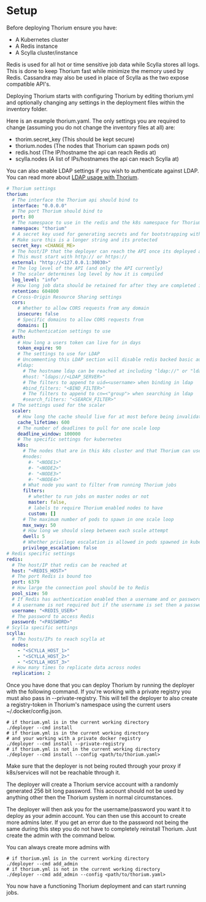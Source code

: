 # Setup

Before deploying Thorium ensure you have:
- A Kubernetes cluster
- A Redis instance
- A Scylla cluster/instance

Redis is used for all hot or time sensitive job data while Scylla stores all logs.
This is done to keep Thorium fast while minimize the memory used by Redis. Cassandra
may also be used in place of Scylla as the two expose compatible API's.

Deploying Thorium starts with configuring Thorium by editing thorium.yml and optionally
changing any settings in the deployment files within the inventory folder.

Here is an example thorium.yaml. The only settings you are required to change (assuming
you do not change the inventory files at all) are:

- thorim.secret_key (This should be kept secure)
- thorium.nodes (The nodes that Thorium can spawn pods on)
- redis.host (The IP/hostname the api can reach Redis at)
- scylla.nodes (A list of IPs/hostnames the api can reach Scylla at)

You can also enable LDAP settings if you wish to authenticate against LDAP. You can read
more about [LDAP usage with Thorium](../concepts/groups/groups.md).

```yaml
# Thorium settings
thorium:
  # The interface the Thorium api should bind to
  interface: "0.0.0.0"
  # The port Thorium should bind to
  port: 80
  # The namespace to use in the redis and the k8s namespace for Thorium system pods
  namespace: "thorium"
  # A secret key used for generating secrets and for bootstrapping with the deployer
  # Make sure this is a longer string and its protected
  secret_key: <CHANGE_ME>
  # The host/IP that the deployer can reach the API once its deployed at
  # This must start with http:// or https://
  external: "http://<127.0.0.1:30030>"
  # The log level of the API (and only the API currently)
  # The scaler determines log level by how it is compiled
  log_level: "info"
  # How long job data should be retained for after they are completed in seconds
  retention: 604800
  # Cross-Origin Resource Sharing settings
  cors:
    # Whether to allow CORS requests from any domain
    insecure: false
    # Specific domains to allow CORS requests from
    domains: []
  # The Authentication settings to use
  auth:
    # How long a users token can live for in days
    token_expire: 90
    # The settings to use for LDAP 
    # Uncommenting this LDAP section will disable redis backed basic auth for new users
    #ldap:
      # The hostname ldap can be reached at including "ldap://" or "ldaps://"
      #host: "ldaps://<LDAP_SERVER>"
      # The filters to append to uid=<username> when binding in ldap
      #bind_filters: "<BIND_FILTER>"
      # The filters to append to cn=<"group"> when searching in ldap
      #search_filters: "<SEARCH_FILTER>"
  # The settings used for the scaler
  scaler:
    # How long the cache should live for at most before being invalidated in seconds
    cache_lifetime: 600
    # The number of deadlines to pull for one scale loop
    deadline_window: 100000
    # The specific settings for kubernetes
    k8s:
      # The nodes that are in this k8s cluster and that Thorium can use
      #nodes:
        #- "<NODE1>"
        #- "<NODE2>"
        #- "<NODE3>"
        #- "<NODE4>"
      # What node you want to filter from running Thorium jobs
      filters:
        # whether to run jobs on master nodes or not
        master: false,
        # labels to require Thorium enabled nodes to have
        custom: []
      # The maximum number of pods to spawn in one scale loop
      max_sway: 50
      # How long we should sleep between each scale attempt
      dwell: 5
      # Whether privilege escalation is allowed in pods spawned in kubernetes
      privilege_escalation: false
# Redis specific settings
redis:
  # The host/IP that redis can be reached at
  host: "<REDIS_HOST>"
  # The port Redis is bound too
  port: 6379
  # How large the connection pool should be to Redis
  pool_size: 50
  # If Redis has authentication enabled then a username and or password combo can be set
  # A username is not required but if the username is set then a password must also be
  username: "<REDIS_USER>"
  # The password to access Redis
  password: "<PASSWORD>"
# Scylla specific settings
scylla:
  # The hosts/IPs to reach scylla at
  nodes:
    - "<SCYLLA_HOST_1>"
    - "<SCYLLA_HOST_2>"
    - "<SCYLLA_HOST_3>"
  # How many times to replicate data across nodes
  replication: 2
```

Once you have done that you can deploy Thorium by running the deployer with the
following command. If you're working with a private registry you must also pass in
--private-registry. This will tell the deployer to also create a registry-token in
Thorium's namespace using the current users ~/.docker/config.json.

```
# if thorium.yml is in the current working directory
./deployer --cmd install
# if thorium.yml is in the current working directory 
# and your working with a private docker registry
./deployer --cmd install --private-registry
# if thorium.yml is not in the current working directory
./deployer --cmd install --config <path/to/thorium.yaml>
```

Make sure that the deployer is not being routed through your proxy if k8s/services
will not be reachable through it.

The deployer will create a Thorium service account with a randomly generated
256 bit long password. This account should not be used by anything other then
the Thorium system in normal circumstances.

The deployer will then ask you for the username/password you want it to deploy
as your admin account. You can then use this account to create more admins later.
If you get an error due to the password not being the same during this step you
do not have to completely reinstall Thorium. Just create the admin with the
command below.

You can always create more admins with
```
# if thorium.yml is in the current working directory
./deployer --cmd add_admin
# if thorium.yml is not in the current working directory
./deployer --cmd add_admin --config <path/to/thorium.yaml>
```

You now have a functioning Thorium deployment and can start running jobs.
